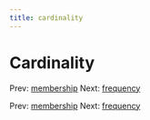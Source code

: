 ```yaml
---
title: cardinality
---
```


# Cardinality

Prev: [membership](membership.md) Next:
[frequency](frequency.md)

Prev: [membership](membership.md) Next:
[frequency](frequency.md)
